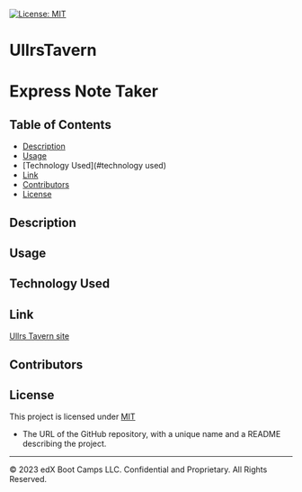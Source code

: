 [![License: MIT](https://img.shields.io/badge/License-MIT-yellow.svg)](https://opensource.org/licenses/MIT)
# UllrsTavern

# Express Note Taker

## Table of Contents

- [Description](#description)
- [Usage](#usage)
- [Technology Used](#technology used)
- [Link](#link)
- [Contributors](#contributors)
- [License](#license)

## Description

## Usage

## Technology Used





## Link
[Ullrs Tavern site](https://ullrstavern-2fd10886d05c.herokuapp.com/)

## Contributors


## License

This project is licensed under [MIT](https://opensource.org/licenses/MIT)

* The URL of the GitHub repository, with a unique name and a README describing the project.

- - -
© 2023 edX Boot Camps LLC. Confidential and Proprietary. All Rights Reserved.
